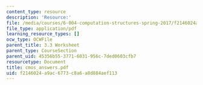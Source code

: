 ```yaml
---
content_type: resource
description: 'Resource:'
file: /media/courses/6-004-computation-structures-spring-2017/f2146024a9ac6773c8a6a8d884aef113_cmos_answers.pdf
file_type: application/pdf
learning_resource_types: []
ocw_type: OCWFile
parent_title: 3.3 Worksheet
parent_type: CourseSection
parent_uid: 45356b55-3771-6031-956c-7ded0603cfb7
resourcetype: Document
title: cmos_answers.pdf
uid: f2146024-a9ac-6773-c8a6-a8d884aef113
---
```

